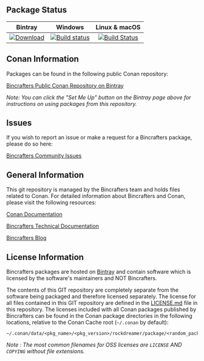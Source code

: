 ## Package Status

| Bintray | Windows | Linux & macOS |
|:--------:|:---------:|:-----------------:|
|[![Download](https://api.bintray.com/packages/rockdreamer/lua/lua%3Arockdreamer/images/download.svg) ](https://bintray.com/rockdreamer/lua/lua%3Arockdreamer/_latestVersion)|[![Build status](https://ci.appveyor.com/api/projects/status/github/rockdreamer/conan-lua?svg=true)](https://ci.appveyor.com/project/rockdreamer/conan-lua)|[![Build Status](https://travis-ci.com/rockdreamer/conan-lua.svg)](https://travis-ci.com/rockdreamer/conan-lua)|

## Conan Information

Packages can be found in the following public Conan repository:

[Bincrafters Public Conan Repository on Bintray](https://bintray.com/rockdreamer/lua)

*Note: You can click the "Set Me Up" button on the Bintray page above for instructions on using packages from this repository.*


## Issues

If you wish to report an issue or make a request for a Bincrafters package, please do so here:

[Bincrafters Community Issues](https://github.com/bincrafters/community/issues)


## General Information

This git repository is managed by the Bincrafters team and holds files related to Conan.  For detailed information about Bincrafters and Conan, please visit the following resources:

[Conan Documentation](https://docs.conan.io)

[Bincrafters Technical Documentation](http://bincrafters.readthedocs.io/en/latest/)

[Bincrafters Blog](https://bincrafters.github.io)


## License Information

Bincrafters packages are hosted on [Bintray](https://bintray.com) and contain software which is licensed by the software's maintainers and NOT Bincrafters.

The contents of this GIT repository are completely separate from the software being packaged and therefore licensed separately. The license for all files contained in this GIT repository are defined in the [LICENSE.md](LICENSE.md) file in this repository. The licenses included with all Conan packages published by Bincrafters can be found in the Conan package directories in the following locations, relative to the Conan Cache root (`~/.conan` by default):

    ~/.conan/data/<pkg_name>/<pkg_version>/rockdreamer/package/<random_package_id>/license/<LICENSE_FILES_HERE>

*Note :   The most common filenames for OSS licenses are `LICENSE` AND `COPYING` without file extensions.*
